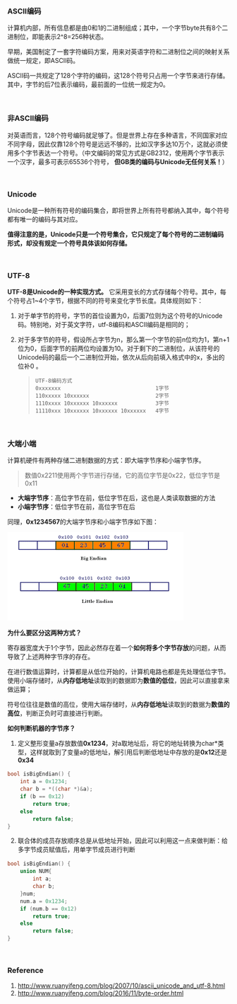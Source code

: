### ASCII编码

计算机内部，所有信息都是由0和1的二进制组成；其中，一个字节byte共有8个二进制位，即能表示2^8=256种状态。

早期，美国制定了一套字符编码方案，用来对英语字符和二进制位之间的映射关系做统一规定，即ASCII码。

ASCII码一共规定了128个字符的编码，这128个符号只占用一个字节来进行存储。其中，字节的后7位表示编码，最前面的一位统一规定为0。

<br>

### 非ASCII编码

对英语而言，128个符号编码就足够了。但是世界上存在多种语言，不同国家对应不同字母，因此仅靠128个符号是远远不够的，比如汉字多达10万个，这就必须使用多个字节表达一个符号。（中文编码的常见方式是GB2312，使用两个字节表示一个汉字，最多可表示65536个符号， **但GB类的编码与Unicode无任何关系！**）

<br>

### Unicode

Unicode是一种所有符号的编码集合，即将世界上所有符号都纳入其中，每个符号都有唯一的编码与其对应。

**值得注意的是，Unicode只是一个符号集合，它只规定了每个符号的二进制编码形式，却没有规定一个符号具体该如何存储。**

<br>

### UTF-8

**UTF-8是Unicode的一种实现方式。** 它采用变长的方式存储每个符号。其中，每个符号占1~4个字节，根据不同的符号来变化字节长度。具体规则如下：

1. 对于单字节的符号，字节的首位设置为0，后面7位则为这个符号的Unicode码。特别地，对于英文字符，utf-8编码和ASCII编码是相同的；

2. 对于多字节的符号，假设所占字节为n，那么第一个字节的前n位均为1，第n+1位为0，后面字节的前两位均设置为10。对于剩下的二进制位，从该符号的Unicode码的最后一个二进制位开始，依次从后向前填入格式中的x，多出的位补0 。

   > ```
   > UTF-8编码方式
   > 0xxxxxxx                              1字节
   > 110xxxxx 10xxxxxx                     2字节
   > 1110xxxx 10xxxxxx 10xxxxxx            3字节
   > 11110xxx 10xxxxxx 10xxxxxx 10xxxxxx   4字节
   > ```

<br>

### 大端小端

计算机硬件有两种存储二进制数据的方式：即大端字节序和小端字节序。

> 数值0x2211使用两个字节进行存储，它的高位字节是0x22，低位字节是0x11

- **大端字节序**：高位字节在前，低位字节在后，这也是人类读取数据的方法
- **小端字节序**：低位字节在前，高位字节在后

同理，**0x1234567**的大端字节序和小端字节序如下图：

![](./image/big_little_endian.jpg)

**为什么要区分这两种方式？**

寄存器宽度大于1个字节，因此必然存在着一个**如何将多个字节存放**的问题，从而导致了上述两种字节序的存在。

在进行数值运算时，计算都是从低位开始的，计算机电路也都是先处理低位字节。使用小端存储时，从**内存低地址**读取到的数据即为**数值的低位**，因此可以直接拿来做运算；

符号位往往是数值的高位，使用大端存储时，从**内存低地址**读取到的数据为**数值的高位**，判断正负时可直接进行判断。

**如何判断机器的字节序？**

1. 定义整形变量a存放数值**0x1234**，对a取地址后，将它的地址转换为char*类型，这样就取到了变量a的低地址，解引用后判断低地址中存放的是**0x12**还是**0x34**

```c++
bool isBigEndian() {
    int a = 0x1234;
    char b = *((char *)&a);
    if (b == 0x12)
        return true;
    else
        return false;
}
```

2. 联合体的成员存放顺序总是从低地址开始，因此可以利用这一点来做判断：给多字节成员赋值后，用单字节成员进行判断

```c++
bool isBigEndian() {
    union NUM{
        int a;
        char b;
    }num;
    num.a = 0x1234;
    if (num.b == 0x12)
        return true;
    else
        return false;
}
```

<br>

### Reference

1. http://www.ruanyifeng.com/blog/2007/10/ascii_unicode_and_utf-8.html
2. http://www.ruanyifeng.com/blog/2016/11/byte-order.html